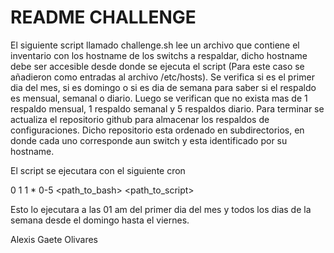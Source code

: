 # README CHALLENGE

El siguiente script llamado challenge.sh lee un archivo que contiene el inventario con los hostname de los switchs a respaldar, dicho hostname debe ser accesible desde donde se ejecuta el script (Para este caso se añadieron como entradas al archivo /etc/hosts).
Se verifica si es el primer dia del mes, si es domingo o si es dia de semana para saber si el respaldo es mensual, semanal o diario.
Luego se verifican que no exista mas de 1 respaldo mensual, 1 respaldo semanal y 5 respaldos diario.
Para terminar se actualiza el repositorio github para almacenar los respaldos de configuraciones.
Dicho repositorio esta ordenado en subdirectorios, en donde cada uno corresponde aun switch y esta identificado por su hostname.

El script se ejecutara con el siguiente cron

0 1 1 * 0-5 <path_to_bash> <path_to_script>

Esto lo ejecutara a las 01 am del primer dia del mes y todos los dias de la semana desde el domingo hasta el viernes.


Alexis Gaete Olivares

